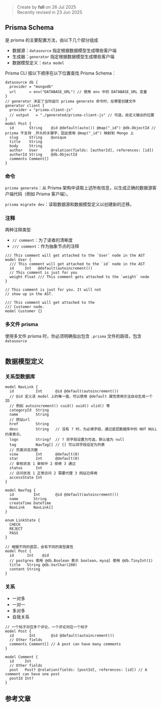 > Create by **fall** on 26 Jul 2025<br/>
> Recently revised in 23 Jun 2025

## Prisma Schema

是 prisma 的主要配置方法，由以下几个部分组成

- 数据源：`datasource` 指定根据数据模型生成哪些客户端
- 生成器：`generator` 指定根据数据模型生成哪些客户端
- 数据模型定义：`data model`

Prisma CLI 按以下顺序在以下位置查找 Prisma Schema：

```prisma
datasource db {
  provider = "mongodb"
  url      = env("DATABASE_URL") // 使用 env 中的 DATABASE_URL 变量
}
// generator 决定了当你运行 prisma generate 命令时，在哪里创建文件
generator client {
  provider = "prisma-client-js"
  // output   = "./generated/prisma-client-js" // 可选，自定义输出的位置
}
model Post {
  id       String    @id @default(auto()) @map("_id") @db.ObjectId // prisma 不支持 _开头的关键字，因此使用 @map("_id") 映射到 Mongo 上
  slug     String    @unique
  title    String
  body     String
  author   User      @relation(fields: [authorId], references: [id])
  authorId String    @db.ObjectId
  comments Comment[] 
}
```

### 命令

`prisma generate`：从 Prisma 架构中读取上述所有信息，以生成正确的数据源客户端代码（例如 Prisma 客户端）。

`prisma migrate dev`：读取数据源和数据模型定义以创建新的迁移。

### 注释

两种注释类型

- `// comment`：为了读者的清晰度
- `/// comment`：作为抽象节点的注释

```prisma
/// This comment will get attached to the `User` node in the AST
model User {
  /// This comment will get attached to the `id` node in the AST
  id     Int   @default(autoincrement())
  // This comment is just for you
  weight Float /// This comment gets attached to the `weight` node
}

// This comment is just for you. It will not
// show up in the AST.

/// This comment will get attached to the
/// Customer node.
model Customer {}
```

### 多文件  prisma

使用多文件 prisma 时，你必须明确指出包含 `.prisma` 文件的路径，包含 `datasource`



```ts

```

## 数据模型定义

### 关系型数据库

```prisma
model NavLink {
  id          Int      @id @default(autoincrement())
  // @id 定义该 model 上的唯一值，可以使用 @default 属性使用方法自动生成一个 ID
  // 例如 autoincrement() cuid() uuid() ulid() 等
  categoryId  String
  name        String
  // 网站url
  href        String
  desc        String   // 没有 ? 时，为必填字段，通过底层数据库中的 NOT NULL 约束表示。
  logo        String?  // ? 将字段设置为可选，默认值为 null
  tag         NavTag[] // [] 可以将字段设定为列表
  // 页面浏览次数
  view        Int      @default(0)
  star        Int      @default(0)
  // 审核状态 1 审核中 2 拒绝 3 通过
  status      Int
  // 访问状态 1 正常访问 2 需要代理 3 网站已停用
  accessState Int
}

model NavTag {
  id         Int       @id @default(autoincrement())
  name       String
  createTime DateTime
  NavLink    NavLink[]
}

enum LinkState {
  CHECK
  REJECT
  PASS
}

// 根据不同的底层，会有不同的类型属性
model Post {
  id      Int    @id
  // postgres 使用 @db.Boolean 表示 boolean，mysql 使用 @db.TinyInt(1)
  title   String @db.VarChar(200)
  content String
}
```

### 关系

- 一对多
- 一对一
- 多对多
- 自我关系

```prisma
// 一个帖子对应多个评论，一个评论对应一个帖子
model Post {
  id       Int       @id @default(autoincrement())
  // Other fields
  comments Comment[] // A post can have many comments
}

model Comment {
  id     Int
  // Other fields
  post   Post? @relation(fields: [postId], references: [id]) // A comment can have one post
  postId Int?
}
```







## 参考文章

